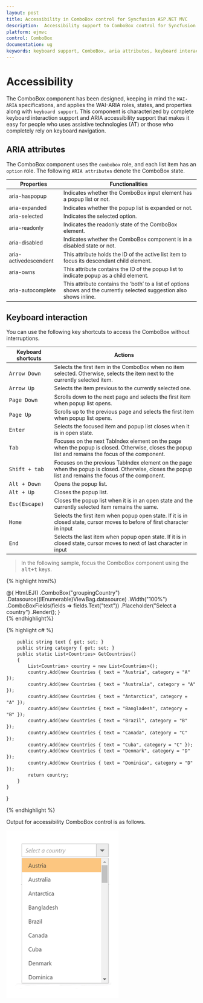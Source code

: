 ```yaml
---
layout: post
title: Accessibility in ComboBox control for Syncfusion ASP.NET MVC
description:  Accessibility support to ComboBox control for Syncfusion ASP.NET MVC
platform: ejmvc
control: ComboBox
documentation: ug
keywords: keyboard support, ComboBox, aria attributes, keyboard interaction
---
```


# Accessibility

The ComboBox component has been designed, keeping in mind the `WAI-ARIA` specifications, and applies the WAI-ARIA roles, states, and properties along with `keyboard support`. This component is characterized by complete keyboard interaction support and ARIA accessibility support that makes it easy for people who uses assistive technologies (AT) or those who completely rely on keyboard navigation.

## ARIA attributes

The ComboBox component uses the `combobox` role, and each list item has an `option` role. The following
`ARIA attributes` denote the ComboBox state.

| **Properties** | **Functionalities** |
| --- | --- |
| aria-haspopup | Indicates whether the ComboBox input element has a popup list or not. |
| aria-expanded | Indicates whether the popup list is expanded or not. |
| aria-selected | Indicates the selected option. |
| aria-readonly | Indicates the readonly state of the ComboBox element. |
| aria-disabled | Indicates whether the ComboBox component is in a disabled state or not. |
| aria-activedescendent | This attribute holds the ID of the active list item  to focus its descendant child element. |
| aria-owns | This attribute contains the ID of the popup list to indicate popup as a child element. |
| aria-autocomplete | This attribute contains the ‘both’ to a list of options shows and the currently selected suggestion also shows inline. |

## Keyboard interaction

You can use the following key shortcuts to access the ComboBox without interruptions.

| **Keyboard shortcuts** | **Actions** |
| --- | --- |
| <kbd>Arrow Down</kbd> | Selects the first item in the ComboBox when no item selected. Otherwise, selects the item next to the currently selected item. |
| <kbd>Arrow Up</kbd> | Selects the item previous to the currently selected one. |
| <kbd>Page Down</kbd> | Scrolls down to the next page and selects the first item when popup list opens. |
| <kbd>Page Up</kbd> | Scrolls up to the previous page and selects the first item when popup list opens. |
| <kbd>Enter</kbd> | Selects the focused item and popup list closes when it is in open state. |
| <kbd>Tab</kbd> | Focuses on the next TabIndex element on the page when the popup is closed. Otherwise, closes the popup list and remains the focus of the component. |
| <kbd>Shift + tab </kbd> | Focuses on the previous TabIndex element on the page when the popup is closed. Otherwise, closes the popup list and remains the focus of the component. |
| <kbd>Alt + Down</kbd> | Opens the popup list. |
| <kbd>Alt + Up</kbd> | Closes the popup list.|
| <kbd>Esc(Escape)</kbd> | Closes the popup list when it is in an open state and the currently selected item remains the same. |
| <kbd>Home</kbd> | Selects the first item when popup open state. If it is in closed state, cursor moves to before of first character in input |
| <kbd>End</kbd> | Selects the last item when popup open state. If it is in closed state, cursor moves to next of last character in input  |

> In the following sample, focus the ComboBox component using the <kbd>alt+t</kbd> keys.


{% highlight html%}

<div class="frame">
        <div class="control">
            @{
                Html.EJ()
                    .ComboBox("groupingCountry")
                    .Datasource((IEnumerable<Countries>)ViewBag.datasource)
                    .Width("100%")
                    .ComboBoxFields(fields => fields.Text("text"))
                    .Placeholder("Select a country")
                    .Render();
            }
        </div>
    </div>
<script type="text/javascript">
   
    $(function () {
        $(document).on("keydown", function (e) {
            if (e.altKey && e.keyCode === 84 /* t */) {
                // press alt+t to focus the control.
               $("#groupingCountry").focus();
            }
        });

    });
</script>
{% endhighlight%}

{% highlight c# %}

        public string text { get; set; }
        public string category { get; set; }
        public static List<Countries> GetCountries()
        {
            List<Countries> country = new List<Countries>();
            country.Add(new Countries { text = "Austria", category = "A" });
            country.Add(new Countries { text = "Australia", category = "A" });
            country.Add(new Countries { text = "Antarctica", category = "A" });
            country.Add(new Countries { text = "Bangladesh", category = "B" });
            country.Add(new Countries { text = "Brazil", category = "B" });
            country.Add(new Countries { text = "Canada", category = "C" });
            country.Add(new Countries { text = "Cuba", category = "C" });
            country.Add(new Countries { text = "Denmark", category = "D" });
            country.Add(new Countries { text = "Dominica", category = "D" });
            return country;
        }
    }
}

{% endhighlight %}



Output for accessibility ComboBox control is as follows.


![](Combobox_accessibility_images/accessibility.png)
